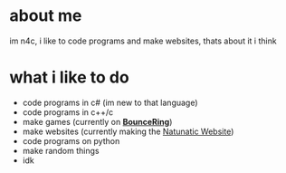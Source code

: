 # about me
im n4c, i like to code programs and make websites, thats about it i think

# what i like to do
- code programs in c# (im new to that language)
- code programs in c++/c
- make games (currently on [**BounceRing**](https://natunatic.xyz/projects))
- make websites (currently making the [Natunatic Website](https://natunatic.xyz))
- code programs on python
- make random things
- idk
